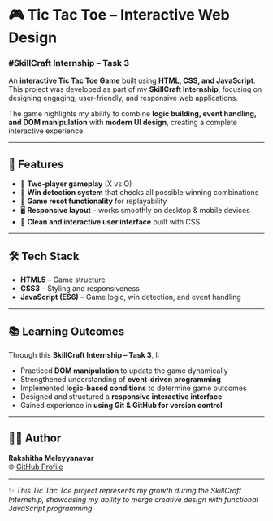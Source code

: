 # 🎮 Tic Tac Toe – Interactive Web Design  
### #SkillCraft Internship – Task 3  

An **interactive Tic Tac Toe Game** built using **HTML, CSS, and JavaScript**.  
This project was developed as part of my **SkillCraft Internship**, focusing on designing engaging, user-friendly, and responsive web applications.  

The game highlights my ability to combine **logic building, event handling, and DOM manipulation** with **modern UI design**, creating a complete interactive experience.  

---

## 🌟 Features  
- 🎯 **Two-player gameplay** (X vs O)  
- 🧠 **Win detection system** that checks all possible winning combinations  
- 🔄 **Game reset functionality** for replayability  
- 🖥️ **Responsive layout** – works smoothly on desktop & mobile devices  
- 🎨 **Clean and interactive user interface** built with CSS  

---

## 🛠️ Tech Stack  
- **HTML5** – Game structure  
- **CSS3** – Styling and responsiveness  
- **JavaScript (ES6)** – Game logic, win detection, and event handling  

---

## 📚 Learning Outcomes  
Through this **SkillCraft Internship – Task 3**, I:  
- Practiced **DOM manipulation** to update the game dynamically  
- Strengthened understanding of **event-driven programming**  
- Implemented **logic-based conditions** to determine game outcomes  
- Designed and structured a **responsive interactive interface**  
- Gained experience in **using Git & GitHub for version control**  

---

## 👩‍💻 Author  
**Rakshitha Meleyyanavar**  
🌐 [GitHub Profile](https://github.com/RakshithaMeleyyanavar)  

---

✨ *This Tic Tac Toe project represents my growth during the SkillCraft Internship, showcasing my ability to merge creative design with functional JavaScript programming.*  
